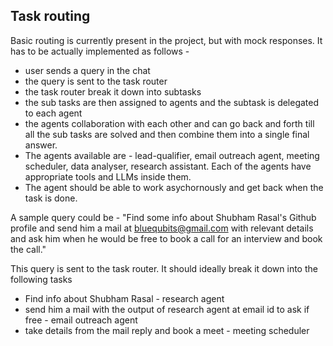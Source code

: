 ## Task routing

Basic routing is currently present in the project, but with mock responses. It has to be actually implemented as follows -

- user sends a query in the chat
- the query is sent to the task router
- the task router break it down into subtasks
- the sub tasks are then assigned to agents and the subtask is delegated to each agent
- the agents collaboration with each other and can go back and forth till all the sub tasks are solved and then combine them into a single final answer.
- The agents available are - lead-qualifier, email outreach agent, meeting scheduler, data analyser, research assistant. Each of the agents have appropriate tools and LLMs inside them.
- The agent should be able to work asychornously and get back when the task is done.

A sample query could be - "Find some info about Shubham Rasal's Github profile and send him a mail at bluequbits@gmail.com with relevant details and ask him when he would be free to book a call for an interview and book the call."

This query is sent to the task router. It should ideally break it down into the following tasks 

- Find info about Shubham Rasal - research agent
- send him a mail with the output of research agent at email id to ask if free - email outreach agent
- take details from the mail reply  and book a meet - meeting scheduler